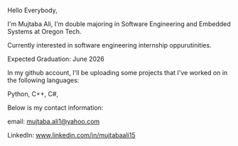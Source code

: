 Hello Everybody,

I'm Mujtaba Ali, I'm double majoring in Software Engineering and Embedded Systems at Oregon Tech.

Currently interested in software engineering internship oppurutinities. 

Expected Graduation: June 2026

In my github account, I'll be uploading some projects that I've worked on in the following languages:

  Python,
  C++,
  C#,


Below is my contact information:

  email: mujtaba.ali1@yahoo.com
  
  LinkedIn: www.linkedin.com/in/mujtabaali15
